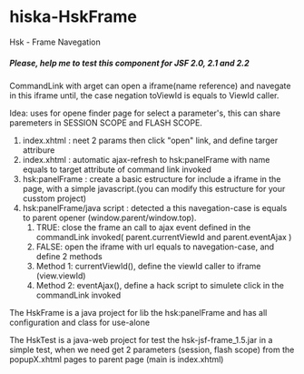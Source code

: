 hiska-HskFrame
==============

Hsk - Frame Navegation
<h5>
Please, help me to test this component for JSF 2.0, 2.1 and 2.2
</h5>

<p>
CommandLink with arget can open a iframe(name reference) and navegate in this iframe until, the case negation toViewId is equals to ViewId caller.
</p>
<p>
Idea: uses for opene finder page for select a parameter's, this can share paremeters in SESSION SCOPE and FLASH SCOPE.
</p>
<ol>
<li>index.xhtml : neet 2 params then click "open" link, and define targer attribure</li>
<li>index.xhtml : automatic ajax-refresh to hsk:panelFrame with name equals to target attribute of command link invoked</li>
<li>hsk:panelFrame : create a basic estructure for include a iframe in the page, with a simple javascript.(you can modify this estructure for your cusstom project)</li>
<li>hsk:panelFrame/java script : detected a this navegation-case is equals to parent opener (window.parent/window.top).
<ol>
<li>TRUE: close the frame an call to ajax event defined in the commandLink invoked( parent.currentViewId and parent.eventAjax )</li>
<li>FALSE: open the iframe with url equals to navegation-case, and define 2 methods</li>
<li> Method 1: currentViewId(), define the viewId caller to iframe (view.viewId)</li>
<li> Method 2: eventAjax(), define a hack script to simulete click in the commandLink invoked</li>
</ol>
</li>
</ol>

<p>The HskFrame is a java project for lib the hsk:panelFrame and has all configuration and class for use-alone</p>
<p>The HskTest  is a java-web project for test the hsk-jsf-frame_1.5.jar in a simple test, when we need get 2 parameters (session, flash scope) from the popupX.xhtml pages to parent page (main is index.xhtml)</p>
